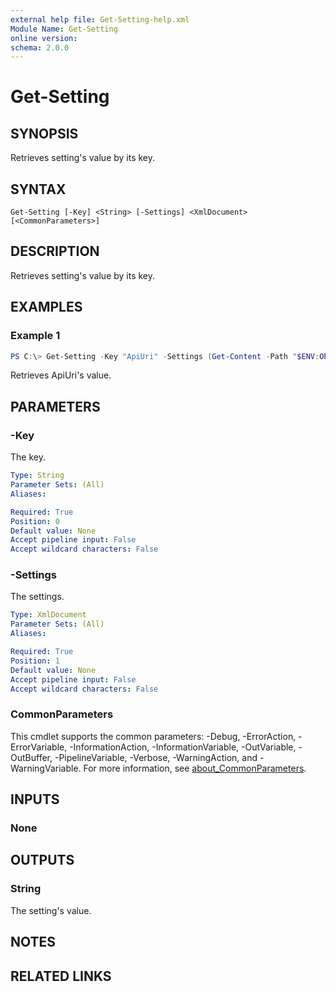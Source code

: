 ```yaml
---
external help file: Get-Setting-help.xml
Module Name: Get-Setting
online version:
schema: 2.0.0
---
```


# Get-Setting

## SYNOPSIS
Retrieves setting's value by its key.

## SYNTAX

```
Get-Setting [-Key] <String> [-Settings] <XmlDocument> [<CommonParameters>]
```

## DESCRIPTION
Retrieves setting's value by its key.

## EXAMPLES

### Example 1
```powershell
PS C:\> Get-Setting -Key "ApiUri" -Settings (Get-Content -Path "$ENV:OPENNIC_CLIENT_SRC_PATH\src\settings.xml")
```

Retrieves ApiUri's value.

## PARAMETERS

### -Key
The key.

```yaml
Type: String
Parameter Sets: (All)
Aliases:

Required: True
Position: 0
Default value: None
Accept pipeline input: False
Accept wildcard characters: False
```

### -Settings
The settings.

```yaml
Type: XmlDocument
Parameter Sets: (All)
Aliases:

Required: True
Position: 1
Default value: None
Accept pipeline input: False
Accept wildcard characters: False
```

### CommonParameters
This cmdlet supports the common parameters: -Debug, -ErrorAction, -ErrorVariable, -InformationAction, -InformationVariable, -OutVariable, -OutBuffer, -PipelineVariable, -Verbose, -WarningAction, and -WarningVariable. For more information, see [about_CommonParameters](http://go.microsoft.com/fwlink/?LinkID=113216).

## INPUTS

### None

## OUTPUTS

### String
The setting's value.

## NOTES

## RELATED LINKS
